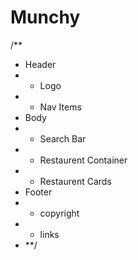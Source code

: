 # Munchy
/** 
 * Header
 * - Logo
 * - Nav Items
 * Body
 * - Search Bar
 * - Restaurent Container
 *  - Restaurent Cards
 * Footer
 * - copyright
 * - links
 * **/